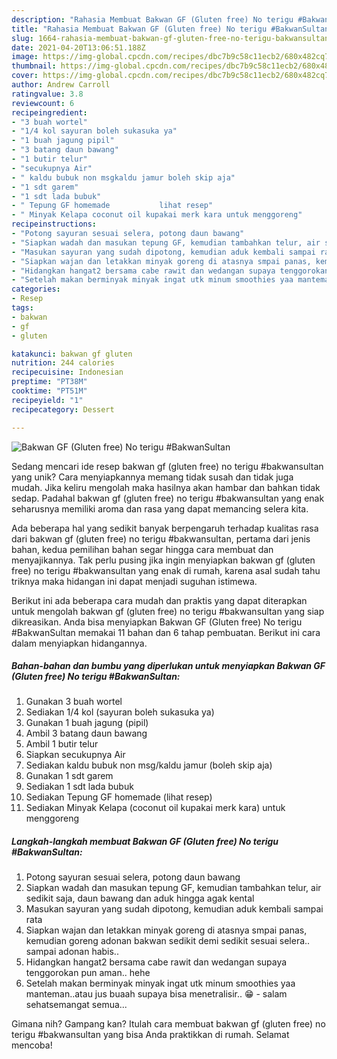 ```yaml
---
description: "Rahasia Membuat Bakwan GF (Gluten free) No terigu #BakwanSultan, Sempurna"
title: "Rahasia Membuat Bakwan GF (Gluten free) No terigu #BakwanSultan, Sempurna"
slug: 1664-rahasia-membuat-bakwan-gf-gluten-free-no-terigu-bakwansultan-sempurna
date: 2021-04-20T13:06:51.188Z
image: https://img-global.cpcdn.com/recipes/dbc7b9c58c11ecb2/680x482cq70/bakwan-gf-gluten-free-no-terigu-bakwansultan-foto-resep-utama.jpg
thumbnail: https://img-global.cpcdn.com/recipes/dbc7b9c58c11ecb2/680x482cq70/bakwan-gf-gluten-free-no-terigu-bakwansultan-foto-resep-utama.jpg
cover: https://img-global.cpcdn.com/recipes/dbc7b9c58c11ecb2/680x482cq70/bakwan-gf-gluten-free-no-terigu-bakwansultan-foto-resep-utama.jpg
author: Andrew Carroll
ratingvalue: 3.8
reviewcount: 6
recipeingredient:
- "3 buah wortel"
- "1/4 kol sayuran boleh sukasuka ya"
- "1 buah jagung pipil"
- "3 batang daun bawang"
- "1 butir telur"
- "secukupnya Air"
- " kaldu bubuk non msgkaldu jamur boleh skip aja"
- "1 sdt garem"
- "1 sdt lada bubuk"
- " Tepung GF homemade           lihat resep"
- " Minyak Kelapa coconut oil kupakai merk kara untuk menggoreng"
recipeinstructions:
- "Potong sayuran sesuai selera, potong daun bawang"
- "Siapkan wadah dan masukan tepung GF, kemudian tambahkan telur, air sedikit saja, daun bawang dan aduk hingga agak kental"
- "Masukan sayuran yang sudah dipotong, kemudian aduk kembali sampai rata"
- "Siapkan wajan dan letakkan minyak goreng di atasnya smpai panas, kemudian goreng adonan bakwan sedikit demi sedikit sesuai selera.. sampai adonan habis.."
- "Hidangkan hangat2 bersama cabe rawit dan wedangan supaya tenggorokan pun aman.. hehe"
- "Setelah makan berminyak minyak ingat utk minum smoothies yaa manteman..atau jus buaah supaya bisa menetralisir.. 😁 salam sehatsemangat semua..."
categories:
- Resep
tags:
- bakwan
- gf
- gluten

katakunci: bakwan gf gluten 
nutrition: 244 calories
recipecuisine: Indonesian
preptime: "PT38M"
cooktime: "PT51M"
recipeyield: "1"
recipecategory: Dessert

---
```



![Bakwan GF (Gluten free) No terigu #BakwanSultan](https://img-global.cpcdn.com/recipes/dbc7b9c58c11ecb2/680x482cq70/bakwan-gf-gluten-free-no-terigu-bakwansultan-foto-resep-utama.jpg)

Sedang mencari ide resep bakwan gf (gluten free) no terigu #bakwansultan yang unik? Cara menyiapkannya memang tidak susah dan tidak juga mudah. Jika keliru mengolah maka hasilnya akan hambar dan bahkan tidak sedap. Padahal bakwan gf (gluten free) no terigu #bakwansultan yang enak seharusnya memiliki aroma dan rasa yang dapat memancing selera kita.



Ada beberapa hal yang sedikit banyak berpengaruh terhadap kualitas rasa dari bakwan gf (gluten free) no terigu #bakwansultan, pertama dari jenis bahan, kedua pemilihan bahan segar hingga cara membuat dan menyajikannya. Tak perlu pusing jika ingin menyiapkan bakwan gf (gluten free) no terigu #bakwansultan yang enak di rumah, karena asal sudah tahu triknya maka hidangan ini dapat menjadi suguhan istimewa.


Berikut ini ada beberapa cara mudah dan praktis yang dapat diterapkan untuk mengolah bakwan gf (gluten free) no terigu #bakwansultan yang siap dikreasikan. Anda bisa menyiapkan Bakwan GF (Gluten free) No terigu #BakwanSultan memakai 11 bahan dan 6 tahap pembuatan. Berikut ini cara dalam menyiapkan hidangannya.

<!--inarticleads1-->

##### Bahan-bahan dan bumbu yang diperlukan untuk menyiapkan Bakwan GF (Gluten free) No terigu #BakwanSultan:

1. Gunakan 3 buah wortel
1. Sediakan 1/4 kol (sayuran boleh sukasuka ya)
1. Gunakan 1 buah jagung (pipil)
1. Ambil 3 batang daun bawang
1. Ambil 1 butir telur
1. Siapkan secukupnya Air
1. Sediakan  kaldu bubuk non msg/kaldu jamur (boleh skip aja)
1. Gunakan 1 sdt garem
1. Sediakan 1 sdt lada bubuk
1. Sediakan  Tepung GF homemade           (lihat resep)
1. Sediakan  Minyak Kelapa (coconut oil kupakai merk kara) untuk menggoreng




<!--inarticleads2-->

##### Langkah-langkah membuat Bakwan GF (Gluten free) No terigu #BakwanSultan:

1. Potong sayuran sesuai selera, potong daun bawang
1. Siapkan wadah dan masukan tepung GF, kemudian tambahkan telur, air sedikit saja, daun bawang dan aduk hingga agak kental
1. Masukan sayuran yang sudah dipotong, kemudian aduk kembali sampai rata
1. Siapkan wajan dan letakkan minyak goreng di atasnya smpai panas, kemudian goreng adonan bakwan sedikit demi sedikit sesuai selera.. sampai adonan habis..
1. Hidangkan hangat2 bersama cabe rawit dan wedangan supaya tenggorokan pun aman.. hehe
1. Setelah makan berminyak minyak ingat utk minum smoothies yaa manteman..atau jus buaah supaya bisa menetralisir.. 😁 - salam sehatsemangat semua...




Gimana nih? Gampang kan? Itulah cara membuat bakwan gf (gluten free) no terigu #bakwansultan yang bisa Anda praktikkan di rumah. Selamat mencoba!
